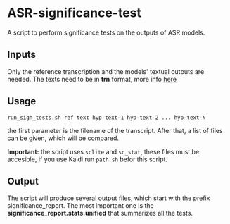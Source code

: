 # ASR-significance-test

A script to perform significance tests on the outputs of ASR models.

## Inputs
Only the reference transcription and the models' textual outputs are needed. The texts need to be in **trn** format, more info [here](http://my.fit.edu/~vkepuska/ece5527/sctk-2.3-rc1/doc/infmts.htm#trn_fmt_name_0)

## Usage
`run_sign_tests.sh ref-text hyp-text-1 hyp-text-2 ... hyp-text-N`

the first parameter is the filename of the transcript. After that, a list of files can be given, which will be compared.

**Important:** the script uses `sclite` and `sc_stat`, these files must be accesible, if you use Kaldi run `path.sh` befor this script.

## Output
The script will produce several output files, which start with the prefix significance_report. The most important one is the **significance_report.stats.unified** that summarizes all the tests.
